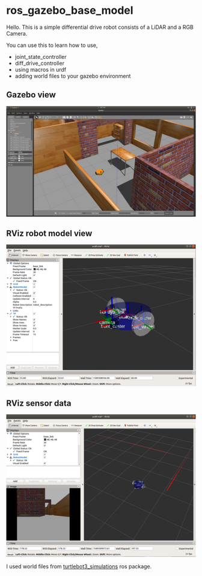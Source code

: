 # ros_gazebo_base_model
Hello. This is a simple differential drive robot consists of a LiDAR and a RGB Camera.

You can use this to learn how to use,
 - joint_state_controller
 - diff_drive_controller
 - using macros in urdf
 - adding world files to your gazebo environment 

## Gazebo view
<img src="Images/2.png" width="700"/>

## RViz robot model view
<img src="Images/1.png" width="700"/>

## RViz sensor data
<img src="Images/3.png" width="700"/>

I used world files from [turtlebot3_simulations](https://github.com/ROBOTIS-GIT/turtlebot3_simulations) ros package.
 



